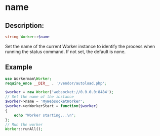 # name

## Description:
```php
string Worker::$name
```

Set the name of the current Worker instance to identify the process when running the status command. If not set, the default is none.

## Example

```php
use Workerman\Worker;
require_once __DIR__ . '/vendor/autoload.php';

$worker = new Worker('websocket://0.0.0.0:8484');
// Set the name of the instance
$worker->name = 'MyWebsocketWorker';
$worker->onWorkerStart = function($worker)
{
    echo "Worker starting...\n";
};
// Run the worker
Worker::runAll();
```
